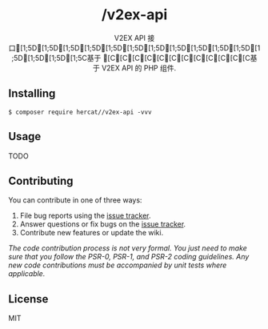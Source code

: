 <h1 align="center"> /v2ex-api </h1>

<p align="center"> V2EX API 接口[1;5D[1;5D[1;5D[1;5D[1;5D[1;5D[1;5D[1;5D[1;5D[1;5D[1;5D[1;5D[1;5D[1;5D[1;5C基于 [C[C[C[C[C[C[C[C[C[C[C[C基于 V2EX API 的 PHP 组件.</p>


## Installing

```shell
$ composer require hercat//v2ex-api -vvv
```

## Usage

TODO

## Contributing

You can contribute in one of three ways:

1. File bug reports using the [issue tracker](https://github.com/hercat//v2ex-api/issues).
2. Answer questions or fix bugs on the [issue tracker](https://github.com/hercat//v2ex-api/issues).
3. Contribute new features or update the wiki.

_The code contribution process is not very formal. You just need to make sure that you follow the PSR-0, PSR-1, and PSR-2 coding guidelines. Any new code contributions must be accompanied by unit tests where applicable._

## License

MIT